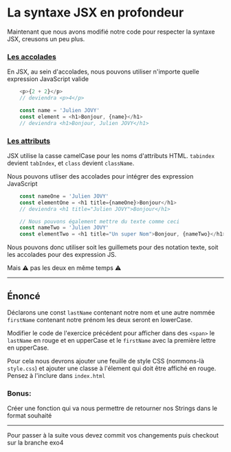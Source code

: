 # La syntaxe JSX en profondeur

Maintenant que nous avons modifié notre code pour respecter la syntaxe JSX, creusons un peu plus.

### [Les accolades](https://fr.reactjs.org/docs/introducing-jsx.html#embedding-expressions-in-jsx)

En JSX, au sein d'accolades, nous pouvons utiliser n'importe quelle expression JavaScript valide

```javascript
    <p>{2 + 2}</p>
    // deviendra <p>4</p>

    const name = 'Julien JOVY'
    const element = <h1>Bonjour, {name}</h1>
    // deviendra <h1>Bonjour, Julien JOVY</h1>
```

### [Les attributs](https://fr.reactjs.org/docs/introducing-jsx.html#embedding-expressions-in-jsx)

JSX utilise la casse camelCase pour les noms d'attributs HTML. `tabindex` devient `tabIndex`, et `class` devient `className`.

Nous pouvons utliser des accolades pour intégrer des expression JavaScript

```javascript
    const nameOne = 'Julien JOVY'
    const elementOne = <h1 title={nameOne}>Bonjour</h1>
    // deviendra <h1 title="Julien JOVY">Bonjour</h1>

    // Nous pouvons également mettre du texte comme ceci
    const nameTwo = 'Julien JOVY'
    const elementTwo = <h1 title="Un super Nom">Bonjour, {nameTwo}</h1>
```

Nous pouvons donc utiliser soit les guillemets pour des notation texte, soit les accolades pour des expression JS. 

Mais &#x26A0; pas les deux en même temps &#x26A0;

---

## Énoncé 

Déclarons une const `lastName` contenant notre nom et une autre nommée `firstName` contenant notre prénom les deux seront en lowerCase.

Modifier le code de l'exercice précédent pour afficher dans des `<span>` le `lastName` en rouge et en upperCase et le `firstName` avec la première lettre en upperCase.

Pour cela nous devrons ajouter une feuille de style CSS (nommons-là `style.css`) et ajouter une classe à l'élement qui doit être affiché en rouge. Pensez à l'inclure dans `index.html`


### Bonus:

Créer une fonction qui va nous permettre de retourner nos Strings dans le format souhaité


---

Pour passer à la suite vous devez commit vos changements puis checkout sur la branche exo4
